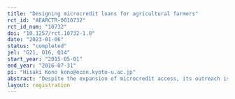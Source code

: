```yaml
---
title: "Designing microcredit loans for agricultural farmers"
rct_id: "AEARCTR-0010732"
rct_id_num: "10732"
doi: "10.1257/rct.10732-1.0"
date: "2023-01-06"
status: "completed"
jel: "G21, O16, Q14"
start_year: "2015-05-01"
end_year: "2016-07-31"
pi: "Hisaki Kono kono@econ.kyoto-u.ac.jp"
abstract: "Despite the expansion of microcredit access, its outreach is still limited among farmers. Standard microcredit causes a timing mismatch between cash flow and credit flow for farmers. They have little income until harvest while standard microcredit requires weekly installment. This mismatch will cause underinvestment and borrowing for repayment, resulting in lower uptake rates. Further, agricultural investment is sequential while credit is disbursed in a lump-sum, inducing present-biased (PB) farmers to fail in setting aside a sufficient amount of the fund for later investment. We randomly offered three microcredit programs that differ in repayment and disbursement timing to tenant farmers: (1) standard microcredit, (2) crop credit that disburses credit in a lump-sum and requires a one-time repayment after harvest, or (3) sequential credit that disburses credit sequentially and requires a one-time repayment after harvest. "
layout: registration
---
```


